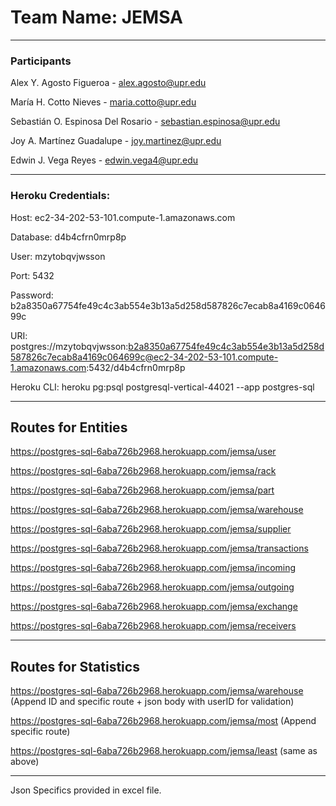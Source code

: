 # Team Name: JEMSA 
___
### Participants
Alex Y. Agosto Figueroa - alex.agosto@upr.edu 

María H. Cotto Nieves - maria.cotto@upr.edu 

Sebastián O. Espinosa Del Rosario - sebastian.espinosa@upr.edu 

Joy A. Martínez Guadalupe - joy.martinez@upr.edu 

Edwin J. Vega Reyes - edwin.vega4@upr.edu

---
### Heroku Credentials:

Host: ec2-34-202-53-101.compute-1.amazonaws.com

Database: d4b4cfrn0mrp8p

User: mzytobqvjwsson

Port: 5432

Password: b2a8350a67754fe49c4c3ab554e3b13a5d258d587826c7ecab8a4169c064699c

URI: postgres://mzytobqvjwsson:b2a8350a67754fe49c4c3ab554e3b13a5d258d587826c7ecab8a4169c064699c@ec2-34-202-53-101.compute-1.amazonaws.com:5432/d4b4cfrn0mrp8p

Heroku CLI: heroku pg:psql postgresql-vertical-44021 --app postgres-sql
___

## Routes for Entities 
 
https://postgres-sql-6aba726b2968.herokuapp.com/jemsa/user

https://postgres-sql-6aba726b2968.herokuapp.com/jemsa/rack

https://postgres-sql-6aba726b2968.herokuapp.com/jemsa/part

https://postgres-sql-6aba726b2968.herokuapp.com/jemsa/warehouse

https://postgres-sql-6aba726b2968.herokuapp.com/jemsa/supplier

https://postgres-sql-6aba726b2968.herokuapp.com/jemsa/transactions

https://postgres-sql-6aba726b2968.herokuapp.com/jemsa/incoming

https://postgres-sql-6aba726b2968.herokuapp.com/jemsa/outgoing

https://postgres-sql-6aba726b2968.herokuapp.com/jemsa/exchange

https://postgres-sql-6aba726b2968.herokuapp.com/jemsa/receivers

---
## Routes for Statistics
https://postgres-sql-6aba726b2968.herokuapp.com/jemsa/warehouse (Append ID and specific route + json body with userID for validation)

https://postgres-sql-6aba726b2968.herokuapp.com/jemsa/most (Append specific route)

https://postgres-sql-6aba726b2968.herokuapp.com/jemsa/least (same as above)

---
Json Specifics provided in excel file.
